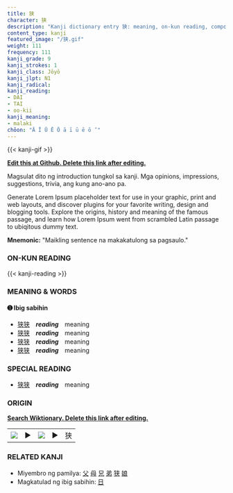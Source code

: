 ```yaml
---
title: 狭
character: 狭
description: "Kanji dictionary entry 狭: meaning, on-kun reading, compounds, origin, related kanji"
content_type: kanji
featured_image: "/狭.gif"
weight: 111
frequency: 111
kanji_grade: 9
kanji_strokes: 1
kanji_class: Jōyō
kanji_jlpt: N1
kanji_radical: 
kanji_reading: 
- DAI
- TAI
- oo-kii
kanji_meaning:
- malaki
chōon: "Ā Ī Ū Ē Ō ā ī ū ē ō ’"
---
```

[//]: # (Don't edit the line below. Kanji animated GIF code is automatically generated.)
{{< kanji-gif >}}

[//]: # (Edit below this line.)

**[Edit this at Github. Delete this link after editing.](https://github.com/tim0g/tim/tree/main/content/kanji/狭/index.md)**

Magsulat dito ng introduction tungkol sa kanji. Mga opinions, impressions, suggestions, trivia, ang kung ano-ano pa.

Generate Lorem Ipsum placeholder text for use in your graphic, print and web layouts, and discover plugins for your favorite writing, design and blogging tools. Explore the origins, history and meaning of the famous passage, and learn how Lorem Ipsum went from scrambled Latin passage to ubiqitous dummy text.
 
**Mnemonic:** "Maikling sentence na makakatulong sa pagsaulo."

### ON-KUN READING

[//]: # (Don't edit the line below. ON-KUN READING code is automatically generated.)
{{< kanji-reading >}}

### MEANING & WORDS

#### ➊ **Ibig sabihin**
  - [狭](../狭)[狭](../狭)　***reading***　meaning
  - [狭](../狭)[狭](../狭)　***reading***　meaning
  - [狭](../狭)[狭](../狭)　***reading***　meaning
  - [狭](../狭)[狭](../狭)　***reading***　meaning

### SPECIAL READING
  - [狭](../狭)[狭](../狭)　***reading***　meaning

### ORIGIN

**[Search Wiktionary. Delete this link after editing.](https://wiktionary.org/wiki/狭)**
<table class="kanji-table"><tr><td>
<img src="60px-狭-bronze.svg.png">
</td><td>▶</td><td>
<img src="60px-狭-oracle.svg.png">
</td><td>▶</td>
<td class="kanji-origin">狭</td>
</tr></table>

### RELATED KANJI
- Miyembro ng pamilya: [父](../父) [母](../母) [兄](../兄) [弟](../弟) [狭](../狭) [娘](../娘)
- Magkatulad ng ibig sabihin: [日](../日)
